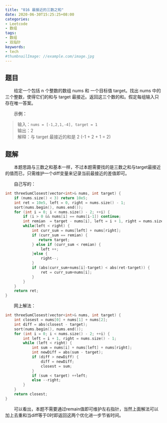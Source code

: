 ```yaml
---
title: "016 最接近的三数之和"
date: 2020-06-30T15:25:25+08:00
categories:
- Leetcode
- 数组
tags:
- 数组
- 双指针
keywords:
- tech
#thumbnailImage: //example.com/image.jpg
---
```


<!--more-->
## 题目
　　给定一个包括 n 个整数的数组 nums 和 一个目标值 target。找出 nums 中的三个整数，使得它们的和与 target 最接近。返回这三个数的和。假定每组输入只存在唯一答案。

　　示例：
> 输入：`nums = [-1,2,1,-4], target = 1`  
> 输出：2  
> 解释：与 target 最接近的和是 2 (-1 + 2 + 1 = 2)

## 题解
　　本题思路与三数之和基本一样，不过本题需要找的是三数之和与target最接近的值而已，只需维护一个diff变量来记录当前最接近的差值即可。


　　自己写的：
```cpp
int threeSumClosest(vector<int>& nums, int target) {
    if (nums.size() < 3) return 10e5;
    int ret = 10e5, left = 0, right = nums.size() - 1;
    sort(nums.begin(), nums.end());
    for (int i = 0; i < nums.size() - 2; ++i) {
        if (i > 0 && nums[i] == nums[i-1]) continue;
        int remian  = target - nums[i], left = i + 1, right = nums.size() - 1;
        while(left < right) {
            int curr_sum = nums[left] + nums[right];
            if (curr_sum == remian) {
               return target; 
            } else if (curr_sum < remian) {
                left ++;
            }else {
                right--;
            }
            if (abs(curr_sum+nums[i]-target) < abs(ret-target)) {
                ret = curr_sum+nums[i];
            }
        }
    }
    return ret;
}
```

　　网上解法：
```cpp
int threeSumClosest(vector<int>& nums, int target) {
    int closest = nums[0] + nums[1] + nums[2];
    int diff = abs(closest - target);
    sort(nums.begin(), nums.end());
    for (int i = 0; i < nums.size() - 2; ++i) {
        int left = i + 1, right = nums.size() - 1;
        while (left < right) {
            int sum = nums[i] + nums[left] + nums[right];
            int newDiff = abs(sum - target);
            if (diff > newDiff) {
                diff = newDiff;
                closest = sum;
            }
            if (sum < target) ++left;
            else --right;
        }
    }
    return closest;
}
```

　　可以看出，本题不需要通过remain值即可维护左右指针，当然上面解法可以加上去重和当diff等于0时即返回这两个优化进一步节省时间。